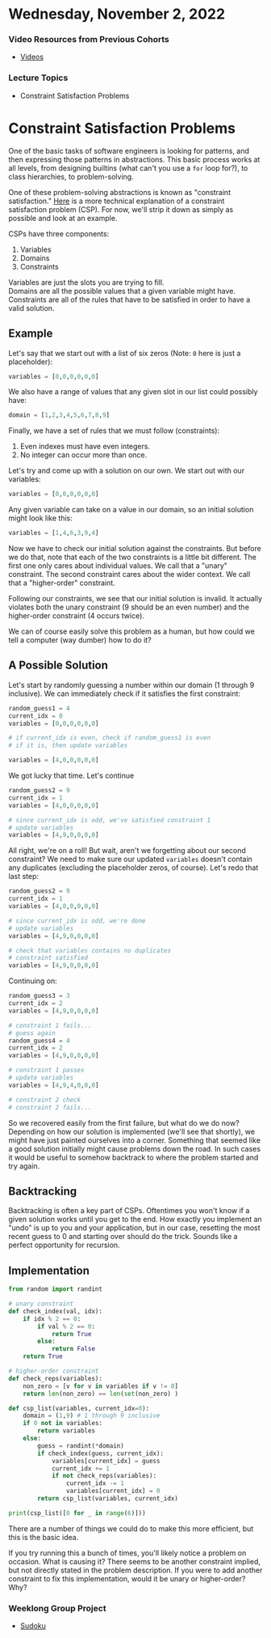 Wednesday, November 2, 2022
======================
### Video Resources from Previous Cohorts
- [Videos](https://www.youtube.com/channel/UCASZ7zW_Egu0T4KG3YEdGfw/playlists)

### Lecture Topics
- Constraint Satisfaction Problems

# Constraint Satisfaction Problems
One of the basic tasks of software engineers is looking for patterns, and then expressing those patterns in abstractions.  This basic process works at all levels, from designing builtins (what can't you use a `for` loop for?), to class hierarchies, to problem-solving.

One of these problem-solving abstractions is known as "constraint satisfaction."  [Here](https://web.stanford.edu/class/cs227/Lectures/lec14.pdf) is a more technical explanation of a constraint satisfaction problem (CSP).  For now, we'll strip it down as simply as possible and look at an example.

CSPs have three components:
1. Variables
2. Domains
3. Constraints

Variables are just the slots you are trying to fill.<br/>
Domains are all the possible values that a given variable might have.<br/>
Constraints are all of the rules that have to be satisfied in order to have a valid solution.

## Example
Let's say that we start out with a list of six zeros (Note: `0` here is just a placeholder):
```python
variables = [0,0,0,0,0,0]
```

We also have a range of values that any given slot in our list could possibly have:
```python
domain = [1,2,3,4,5,6,7,8,9]
```

Finally, we have a set of rules that we must follow (constraints):
1. Even indexes must have even integers.
2. No integer can occur more than once.


Let's try and come up with a solution on our own.  We start out with our variables:
```python
variables = [0,0,0,0,0,0]
```

Any given variable can take on a value in our domain, so an initial solution might look like this:
```python
variables = [1,4,6,3,9,4]
```

Now we have to check our initial solution against the constraints.  But before we do that, note that each of the two constraints is a little bit different.  The first one only cares about individual values.  We call that a "unary" constraint.  The second constraint cares about the wider context.  We call that a "higher-order" constraint.

Following our constraints, we see that our initial solution is invalid.  It actually violates both the unary constraint (9 should be an even number) and the higher-order constraint (4 occurs twice).

We can of course easily solve this problem as a human, but how could we tell a computer (way dumber) how to do it?

## A Possible Solution
Let's start by randomly guessing a number within our domain (1 through 9 inclusive).  We can immediately check if it satisfies the first constraint:
```python
random_guess1 = 4
current_idx = 0
variables = [0,0,0,0,0,0]

# if current_idx is even, check if random_guess1 is even
# if it is, then update variables

variables = [4,0,0,0,0,0]
```

We got lucky that time.  Let's continue
```python
random_guess2 = 9
current_idx = 1
variables = [4,0,0,0,0,0]

# since current_idx is odd, we've satisfied constraint 1
# update variables
variables = [4,9,0,0,0,0]
```

All right, we're on a roll!  But wait, aren't we forgetting about our second constraint?  We need to make sure our updated `variables` doesn't contain any duplicates (excluding the placeholder zeros, of course).  Let's redo that last step:

```python
random_guess2 = 9
current_idx = 1
variables = [4,0,0,0,0,0]

# since current_idx is odd, we're done
# update variables
variables = [4,9,0,0,0,0]

# check that variables contains no duplicates
# constraint satisfied
variables = [4,9,0,0,0,0]
```

Continuing on:
```python
random_guess3 = 3
current_idx = 2
variables = [4,9,0,0,0,0]

# constraint 1 fails...
# guess again
random_guess4 = 4
current_idx = 2
variables = [4,9,0,0,0,0]

# constraint 1 passes
# update variables
variables = [4,9,4,0,0,0]

# constraint 2 check
# constraint 2 fails...
```
So we recovered easily from the first failure, but what do we do now?  Depending on how our solution is implemented (we'll see that shortly), we might have just painted ourselves into a corner.  Something that seemed like a good solution initially might cause problems down the road.  In such cases it would be useful to somehow backtrack to where the problem started and try again.

## Backtracking
Backtracking is often a key part of CSPs.  Oftentimes you won't know if a given solution works until you get to the end.  How exactly you implement an "undo" is up to you and your application, but in our case, resetting the most recent guess to 0 and starting over should do the trick.  Sounds like a perfect opportunity for recursion.


## Implementation
```python
from random import randint

# unary constraint
def check_index(val, idx):
    if idx % 2 == 0:
        if val % 2 == 0:
            return True
        else:
            return False
    return True

# higher-order constraint
def check_reps(variables):
    non_zero = [v for v in variables if v != 0]
    return len(non_zero) == len(set(non_zero) )

def csp_list(variables, current_idx=0):
    domain = (1,9) # 1 through 9 inclusive
    if 0 not in variables:
        return variables
    else:
        guess = randint(*domain)
        if check_index(guess, current_idx):
            variables[current_idx] = guess
            current_idx += 1
            if not check_reps(variables):
                current_idx -= 1
                variables[current_idx] = 0
        return csp_list(variables, current_idx)

print(csp_list([0 for _ in range(6)]))
```
There are a number of things we could do to make this more efficient, but this is the basic idea.

If you try running this a bunch of times, you'll likely notice a problem on occasion.  What is causing it?  There seems to be another constraint implied, but not directly stated in the problem description.  If you were to add another constraint to fix this implementation, would it be unary or higher-order?  Why?


### Weeklong Group Project
* [Sudoku](https://github.com/deltaplatoonew/Sudoku)
